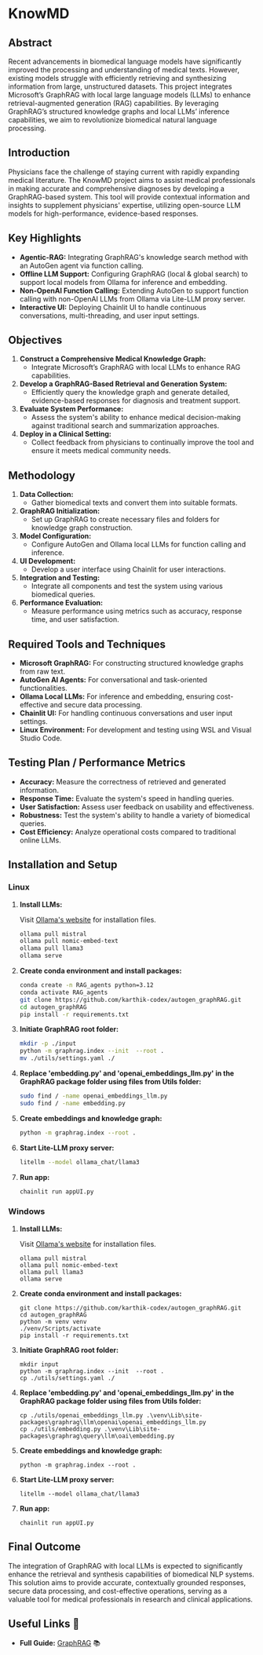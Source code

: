 # KnowMD 



## Abstract
Recent advancements in biomedical language models have significantly improved the processing and understanding of medical texts. However, existing models struggle with efficiently retrieving and synthesizing information from large, unstructured datasets. This project integrates Microsoft’s GraphRAG with local large language models (LLMs) to enhance retrieval-augmented generation (RAG) capabilities. By leveraging GraphRAG’s structured knowledge graphs and local LLMs’ inference capabilities, we aim to revolutionize biomedical natural language processing.

## Introduction
Physicians face the challenge of staying current with rapidly expanding medical literature. The KnowMD project aims to assist medical professionals in making accurate and comprehensive diagnoses by developing a GraphRAG-based system. This tool will provide contextual information and insights to supplement physicians' expertise, utilizing open-source LLM models for high-performance, evidence-based responses.

## Key Highlights
- **Agentic-RAG:** Integrating GraphRAG's knowledge search method with an AutoGen agent via function calling.
- **Offline LLM Support:** Configuring GraphRAG (local & global search) to support local models from Ollama for inference and embedding.
- **Non-OpenAI Function Calling:** Extending AutoGen to support function calling with non-OpenAI LLMs from Ollama via Lite-LLM proxy server.
- **Interactive UI:** Deploying Chainlit UI to handle continuous conversations, multi-threading, and user input settings.



## Objectives
1. **Construct a Comprehensive Medical Knowledge Graph:**
   - Integrate Microsoft’s GraphRAG with local LLMs to enhance RAG capabilities.
2. **Develop a GraphRAG-Based Retrieval and Generation System:**
   - Efficiently query the knowledge graph and generate detailed, evidence-based responses for diagnosis and treatment support.
3. **Evaluate System Performance:**
   - Assess the system's ability to enhance medical decision-making against traditional search and summarization approaches.
4. **Deploy in a Clinical Setting:**
   - Collect feedback from physicians to continually improve the tool and ensure it meets medical community needs.

## Methodology
1. **Data Collection:**
   - Gather biomedical texts and convert them into suitable formats.
2. **GraphRAG Initialization:**
   - Set up GraphRAG to create necessary files and folders for knowledge graph construction.
3. **Model Configuration:**
   - Configure AutoGen and Ollama local LLMs for function calling and inference.
4. **UI Development:**
   - Develop a user interface using Chainlit for user interactions.
5. **Integration and Testing:**
   - Integrate all components and test the system using various biomedical queries.
6. **Performance Evaluation:**
   - Measure performance using metrics such as accuracy, response time, and user satisfaction.

## Required Tools and Techniques
- **Microsoft GraphRAG:** For constructing structured knowledge graphs from raw text.
- **AutoGen AI Agents:** For conversational and task-oriented functionalities.
- **Ollama Local LLMs:** For inference and embedding, ensuring cost-effective and secure data processing.
- **Chainlit UI:** For handling continuous conversations and user input settings.
- **Linux Environment:** For development and testing using WSL and Visual Studio Code.

## Testing Plan / Performance Metrics
- **Accuracy:** Measure the correctness of retrieved and generated information.
- **Response Time:** Evaluate the system's speed in handling queries.
- **User Satisfaction:** Assess user feedback on usability and effectiveness.
- **Robustness:** Test the system's ability to handle a variety of biomedical queries.
- **Cost Efficiency:** Analyze operational costs compared to traditional online LLMs.

## Installation and Setup

### Linux

1. **Install LLMs:**

    Visit [Ollama's website](https://ollama.com/) for installation files.

    ```bash
    ollama pull mistral
    ollama pull nomic-embed-text
    ollama pull llama3
    ollama serve
    ```

2. **Create conda environment and install packages:**

    ```bash
    conda create -n RAG_agents python=3.12
    conda activate RAG_agents
    git clone https://github.com/karthik-codex/autogen_graphRAG.git
    cd autogen_graphRAG
    pip install -r requirements.txt
    ```

3. **Initiate GraphRAG root folder:**

    ```bash
    mkdir -p ./input
    python -m graphrag.index --init  --root .
    mv ./utils/settings.yaml ./
    ```

4. **Replace 'embedding.py' and 'openai_embeddings_llm.py' in the GraphRAG package folder using files from Utils folder:**

    ```bash
    sudo find / -name openai_embeddings_llm.py
    sudo find / -name embedding.py
    ```

5. **Create embeddings and knowledge graph:**

    ```bash
    python -m graphrag.index --root .
    ```

6. **Start Lite-LLM proxy server:**

    ```bash
    litellm --model ollama_chat/llama3
    ```

7. **Run app:**

    ```bash
    chainlit run appUI.py
    ```

### Windows

1. **Install LLMs:**

    Visit [Ollama's website](https://ollama.com/) for installation files.

    ```pwsh
    ollama pull mistral
    ollama pull nomic-embed-text
    ollama pull llama3
    ollama serve
    ```

2. **Create conda environment and install packages:**

    ```pwsh
    git clone https://github.com/karthik-codex/autogen_graphRAG.git
    cd autogen_graphRAG
    python -m venv venv
    ./venv/Scripts/activate
    pip install -r requirements.txt
    ```

3. **Initiate GraphRAG root folder:**

    ```pwsh
    mkdir input
    python -m graphrag.index --init  --root .
    cp ./utils/settings.yaml ./
    ```

4. **Replace 'embedding.py' and 'openai_embeddings_llm.py' in the GraphRAG package folder using files from Utils folder:**

    ```pwsh
    cp ./utils/openai_embeddings_llm.py .\venv\Lib\site-packages\graphrag\llm\openai\openai_embeddings_llm.py
    cp ./utils/embedding.py .\venv\Lib\site-packages\graphrag\query\llm\oai\embedding.py 
    ```

5. **Create embeddings and knowledge graph:**

    ```pwsh
    python -m graphrag.index --root .
    ```

6. **Start Lite-LLM proxy server:**

    ```pwsh
    litellm --model ollama_chat/llama3
    ```

7. **Run app:**

    ```pwsh
    chainlit run appUI.py
    ```

## Final Outcome
The integration of GraphRAG with local LLMs is expected to significantly enhance the retrieval and synthesis capabilities of biomedical NLP systems. This solution aims to provide accurate, contextually grounded responses, secure data processing, and cost-effective operations, serving as a valuable tool for medical professionals in research and clinical applications.


## Useful Links 🔗
- **Full Guide:** [GraphRAG](https://github.com/microsoft/graphrag) 📚